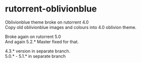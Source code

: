 # rutorrent-oblivionblue

Oblivionblue theme broke on rutorrent 4.0  
Copy old oblivionblue images and colours into 4.0 oblivion theme.  

Broke again on rutorrent 5.0  
And again 5.2.*
Master fixed for that.  

4.3.* version in separate branch.  
5.0.* - 5.1.* in separate branch  
